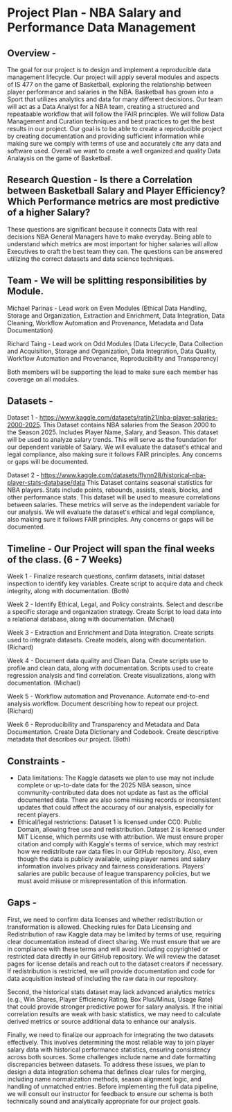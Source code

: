 # Project Plan - NBA Salary and Performance Data Management

## Overview - 
The goal for our project is to design and implement a reproducible data management lifecycle. Our project will apply several modules and aspects of IS 477 on the game of Basketball, exploring the relationship between player performance and salaries in the NBA. Basketball has grown into a Sport that utilizes analytics and data for many different decisions. Our team will act as a Data Analyst for a NBA team, creating a structured and repeataable workflow that will follow the FAIR principles. We will follow Data Management and Curation techniques and best practices to get the best results in our project. Our goal is to be able to create a reproducible project by creating documentation and providing sufficient information while making sure we comply with terms of use and accurately cite any data and software used. Overall we want to create a well organized and quality Data Analaysis on the game of Basketball.

## Research Question - Is there a Correlation between Basketball Salary and Player Efficiency? Which Performance metrics are most predictive of a higher Salary? 
These questions are significant because it connects Data with real decisions NBA General Managers have to make everyday. Being able to understand which metrics are most important for higher salaries will allow Executives to craft the best team they can. The questions can be answered utilizing the correct datasets and data science techniques. 

## Team - We will be splitting responsibilities by Module.
Michael Parinas - Lead work on Even Modules (Ethical Data Handling, Storage and Organization, Extraction and Enrichment, Data Integration, Data Cleaning, Workflow Automation and Provenance, Metadata and Data Documentation)

Richard Taing - Lead work on Odd Modules (Data Lifecycle, Data Collection and Acquisition, Storage and Organization, Data Integration, Data Quality, Workflow Automation and Provenance, Reproducibility and Transparency)

Both members will be supporting the lead to make sure each member has coverage on all modules.

## Datasets - 
Dataset 1 - https://www.kaggle.com/datasets/ratin21/nba-player-salaries-2000-2025. This Dataset contains NBA salaries from the Season 2000 to the Season 2025. Includes Player Name, Salary, and Season. This dataset will be used to  analyze salary trends. This will serve as the foundation for our dependent variable of Salary. We will evaluate the dataset's ethical and legal compliance, also making sure it follows FAIR principles. Any concerns or gaps will be documented.

Dataset 2 - https://www.kaggle.com/datasets/flynn28/historical-nba-player-stats-database/data This Dataset contains seasonal statistics for NBA players. Stats include points, rebounds, assists, steals, blocks, and other performance stats. This dataset will be used to measure correlations between salaries. These metrics will serve as the independent variable for our analysis. We will evaluate the dataset's ethical and legal compliance, also making sure it follows FAIR principles. Any concerns or gaps will be documented.

## Timeline - Our Project will span the final weeks of the class. (6 - 7 Weeks)

Week 1 - Finalize research questions, confirm datasets, initial dataset inspection to identify key variables. Create script to acquire data and check integrity, along with documentation. (Both)

Week 2 - Identify Ethical, Legal, and Policy constraints. Select and describe a specific storage and organization strategy. Create Script to load data into a relational database, along with documentation. (Michael)

Week 3 - Extraction and Enrichment and Data Integration. Create scripts used to integrate datasets. Create models, along with documentation. (Richard)

Week 4 - Document data quality and Clean Data. Create scripts use to profile and clean data, along with documentation. Scripts used to create regression analysis and find correlation. Create visualizations, along with documentation. (Michael)

Week 5 - Workflow automation and Provenance. Automate end-to-end analysis workflow. Document describing how to repeat our project. (Richard)

Week 6 - Reproducibility and Transparency and Metadata and Data Documentation. Create Data Dictionary and Codebook. Create descriptive metadata that describes our project. (Both)

## Constraints - 
- Data limitations: The Kaggle datasets we plan to use may not include complete or up-to-date data for the 2025 NBA season, since community-contributed data does not update as fast as the official documented data. There are also some missing records or inconsistent updates that could affect the accuracy of our analysis, especially for recent players.
- Ethical/legal restrictions: Dataset 1 is licensed under CC0: Public Domain, allowing free use and redistribution. Dataset 2 is licensed under MIT License, which permits use with attribution. We must ensure proper citation and comply with Kaggle's terms of service, which may restrict how we redistribute raw data files in our GitHub repository. Also, even though the data is publicly available, using player names and salary information involves privacy and fairness considerations. Players’ salaries are public because of league transparency policies, but we must avoid misuse or misrepresentation of this information. 


## Gaps - 
First, we need to confirm data licenses and whether redistribution or transformation is allowed. Checking rules for Data Licensing and Redistribution of raw Kaggle data may be limited by terms of use, requiring clear documentation instead of direct sharing. We must ensure that we are in compliance with these terms and will avoid including copyrighted or restricted data directly in our GitHub repository. We will review the dataset pages for license details and reach out to the dataset creators if necessary. If redistribution is restricted, we will provide documentation and code for data acquisition instead of including the raw data in our repository. 

Second, the historical stats dataset may lack advanced analytics metrics (e.g., Win Shares, Player Efficiency Rating, Box Plus/Minus, Usage Rate) that could provide stronger predictive power for salary analysis. If the initial correlation results are weak with basic statistics, we may need to calculate derived metrics or source additional data to enhance our analysis.

Finally, we need to finalize our approach for integrating the two datasets effectively. This involves determining the most reliable way to join player salary data with historical performance statistics, ensuring consistency across both sources. Some challenges include name and date formatting discrepancies between datasets. To address these issues, we plan to design a data integration schema that defines clear rules for merging, including name normalization methods, season alignment logic, and handling of unmatched entries. Before implementing the full data pipeline, we will consult our instructor for feedback to ensure our schema is both technically sound and analytically appropriate for our project goals.

